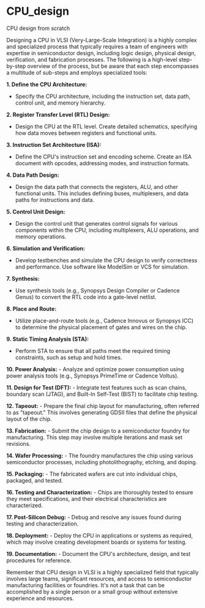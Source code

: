 # CPU_design
CPU design from scratch

Designing a CPU in VLSI (Very-Large-Scale Integration) is a highly complex and specialized process that typically requires a team of engineers with expertise in semiconductor design, including logic design, physical design, verification, and fabrication processes. The following is a high-level step-by-step overview of the process, but be aware that each step encompasses a multitude of sub-steps and employs specialized tools:

**1. Define the CPU Architecture:**
   - Specify the CPU architecture, including the instruction set, data path, control unit, and memory hierarchy.

**2. Register Transfer Level (RTL) Design:**
   - Design the CPU at the RTL level. Create detailed schematics, specifying how data moves between registers and functional units.

**3. Instruction Set Architecture (ISA):**
   - Define the CPU's instruction set and encoding scheme. Create an ISA document with opcodes, addressing modes, and instruction formats.

**4. Data Path Design:**
   - Design the data path that connects the registers, ALU, and other functional units. This includes defining buses, multiplexers, and data paths for instructions and data.

**5. Control Unit Design:**
   - Design the control unit that generates control signals for various components within the CPU, including multiplexers, ALU operations, and memory operations.

**6. Simulation and Verification:**
   - Develop testbenches and simulate the CPU design to verify correctness and performance. Use software like ModelSim or VCS for simulation.

**7. Synthesis:**
   - Use synthesis tools (e.g., Synopsys Design Compiler or Cadence Genus) to convert the RTL code into a gate-level netlist.

**8. Place and Route:**
   - Utilize place-and-route tools (e.g., Cadence Innovus or Synopsys ICC) to determine the physical placement of gates and wires on the chip.

**9. Static Timing Analysis (STA):**
   - Perform STA to ensure that all paths meet the required timing constraints, such as setup and hold times.

**10. Power Analysis:**
    - Analyze and optimize power consumption using power analysis tools (e.g., Synopsys PrimeTime or Cadence Voltus).

**11. Design for Test (DFT):**
    - Integrate test features such as scan chains, boundary scan (JTAG), and Built-In Self-Test (BIST) to facilitate chip testing.

**12. Tapeout:**
    - Prepare the final chip layout for manufacturing, often referred to as "tapeout." This involves generating GDSII files that define the physical layout of the chip.

**13. Fabrication:**
    - Submit the chip design to a semiconductor foundry for manufacturing. This step may involve multiple iterations and mask set revisions.

**14. Wafer Processing:**
    - The foundry manufactures the chip using various semiconductor processes, including photolithography, etching, and doping.

**15. Packaging:**
    - The fabricated wafers are cut into individual chips, packaged, and tested.

**16. Testing and Characterization:**
    - Chips are thoroughly tested to ensure they meet specifications, and their electrical characteristics are characterized.

**17. Post-Silicon Debug:**
    - Debug and resolve any issues found during testing and characterization.

**18. Deployment:**
    - Deploy the CPU in applications or systems as required, which may involve creating development boards or systems for testing.

**19. Documentation:**
    - Document the CPU's architecture, design, and test procedures for reference.

Remember that CPU design in VLSI is a highly specialized field that typically involves large teams, significant resources, and access to semiconductor manufacturing facilities or foundries. It's not a task that can be accomplished by a single person or a small group without extensive experience and resources.
